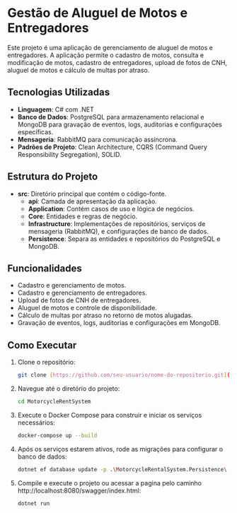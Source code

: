 # Gestão de Aluguel de Motos e Entregadores

Este projeto é uma aplicação de gerenciamento de aluguel de motos e entregadores. A aplicação permite o cadastro de motos, consulta e modificação de motos, cadastro de entregadores, upload de fotos de CNH, aluguel de motos e cálculo de multas por atraso.

## Tecnologias Utilizadas

- **Linguagem**: C# com .NET
- **Banco de Dados**: PostgreSQL para armazenamento relacional e MongoDB para gravação de eventos, logs, auditorias e configurações específicas.
- **Mensageria**: RabbitMQ para comunicação assíncrona.
- **Padrões de Projeto**: Clean Architecture, CQRS (Command Query Responsibility Segregation), SOLID.

## Estrutura do Projeto

- **src**: Diretório principal que contém o código-fonte.
  - **api**: Camada de apresentação da aplicação.
  - **Application**: Contém casos de uso e lógica de negócios.
  - **Core**: Entidades e regras de negócio.
  - **Infrastructure**: Implementações de repositórios, serviços de mensageria (RabbitMQ), e configurações de banco de dados.
  - **Persistence**: Separa as entidades e repositórios do PostgreSQL e MongoDB.

## Funcionalidades

- Cadastro e gerenciamento de motos.
- Cadastro e gerenciamento de entregadores.
- Upload de fotos de CNH de entregadores.
- Aluguel de motos e controle de disponibilidade.
- Cálculo de multas por atraso no retorno de motos alugadas.
- Gravação de eventos, logs, auditorias e configurações em MongoDB.

## Como Executar

1. Clone o repositório:
    ```bash
    git clone [https://github.com/seu-usuario/nome-do-repositorio.git](https://github.com/herbertmsilva/MotorcycleRentSystem)
    ```

2. Navegue até o diretório do projeto:
    ```bash
    cd MotorcycleRentSystem
    ```

3. Execute o Docker Compose para construir e iniciar os serviços necessários:
    ```bash
    docker-compose up --build
    ```

4. Após os serviços estarem ativos, rode as migrações para configurar o banco de dados:
    ```bash
    dotnet ef database update -p .\MotorcycleRentalSystem.Persistence\ -s .\MotorcycleRentalSystem.Api\
    ```

5. Compile e execute o projeto ou acessar a pagina pelo caminho http://localhost:8080/swagger/index.html:
    ```bash
    dotnet run
    ```


